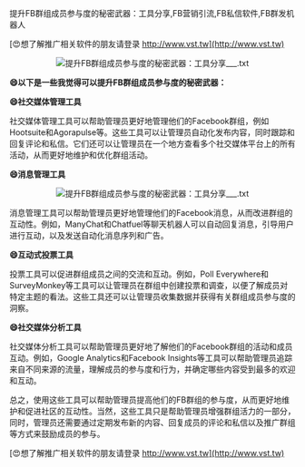提升FB群组成员参与度的秘密武器：工具分享,FB营销引流,FB私信软件,FB群发机器人

[😍想了解推广相关软件的朋友请登录 http://www.vst.tw](http://www.vst.tw)

 <center><img src="https://vst.tw/MP4/tuiguang/png/1.png" alt="提升FB群组成员参与度的秘密武器：工具分享___.txt"></center>

**😄以下是一些我觉得可以提升FB群组成员参与度的秘密武器：**

**😄社交媒体管理工具**

社交媒体管理工具可以帮助管理员更好地管理他们的Facebook群组，例如Hootsuite和Agorapulse等。这些工具可以让管理员自动化发布内容，同时跟踪和回复评论和私信。它们还可以让管理员在一个地方查看多个社交媒体平台上的所有活动，从而更好地维护和优化群组活动。

**😄消息管理工具**

 <center><img src="https://vst.tw/MP4/tuiguang/png/3.png" alt="提升FB群组成员参与度的秘密武器：工具分享___.txt"></center>

消息管理工具可以帮助管理员更好地管理他们的Facebook消息，从而改进群组的互动性。例如，ManyChat和Chatfuel等聊天机器人可以自动回复消息，引导用户进行互动，以及发送自动化消息序列和广告。

**😄互动式投票工具**

投票工具可以促进群组成员之间的交流和互动。例如，Poll Everywhere和SurveyMonkey等工具可以让管理员在群组中创建投票和调查，以便了解成员对特定主题的看法。这些工具还可以让管理员收集数据并获得有关群组成员参与度的洞察。

**😄社交媒体分析工具**

社交媒体分析工具可以帮助管理员更好地了解他们的Facebook群组的活动和成员互动。例如，Google Analytics和Facebook Insights等工具可以帮助管理员追踪来自不同来源的流量，理解成员的参与度和行为，并确定哪些内容受到最多的欢迎和互动。

总之，使用这些工具可以帮助管理员提高他们的FB群组的参与度，从而更好地维护和促进社区的互动性。当然，这些工具只是帮助管理员增强群组活力的一部分，同时，管理员还需要通过定期发布新的内容、回复成员的评论和私信以及推广群组等方式来鼓励成员的参与。

[😍想了解推广相关软件的朋友请登录 http://www.vst.tw](http://www.vst.tw)



